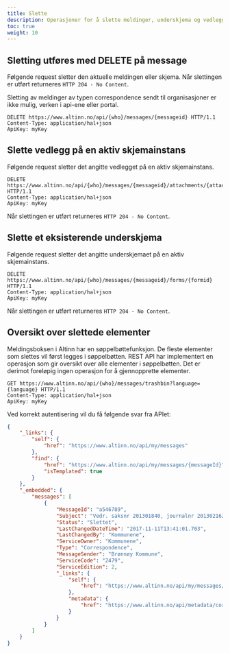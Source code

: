 ```yaml
---
title: Slette 
description: Operasjoner for å slette meldinger, underskjema og vedlegg
toc: true
weight: 10
---
```


## Sletting utføres med DELETE på message
Følgende request sletter den aktuelle meldingen eller skjema. 
Når slettingen er utført returneres `HTTP 204 - No Content`.

Sletting av meldinger av typen correspondence sendt til organisasjoner er ikke mulig, verken i api-ene eller portal.

```HTTP
DELETE https://www.altinn.no/api/{who}/messages/{messageid} HTTP/1.1
Content-Type: application/hal+json
ApiKey: myKey
```


## Slette vedlegg på en aktiv skjemainstans
Følgende request sletter det angitte vedlegget på en aktiv skjemainstans. 

```HTTP
DELETE https://www.altinn.no/api/{who}/messages/{messageid}/attachments/{attachmentid} HTTP/1.1 
Content-Type: application/hal+json
ApiKey: myKey
```

Når slettingen er utført returneres `HTTP 204 - No Content`.


## Slette et eksisterende underskjema 
Følgende request sletter det angitte underskjemaet på en aktiv skjemainstans. 

```HTTP
DELETE https://www.altinn.no/api/{who}/messages/{messageid}/forms/{formid} HTTP/1.1
Content-Type: application/hal+json
ApiKey: myKey
```

Når slettingen er utført returneres `HTTP 204 - No Content`.


## Oversikt over slettede elementer
Meldingsboksen i Altinn har en søppelbøttefunksjon. De fleste elementer som slettes vil først legges i søppelbøtten. REST API har implementert en operasjon som gir oversikt over alle elementer i søppelbøtten. Det er derimot foreløpig ingen operasjon for å gjennopprette elementer.

```HTTP
GET https://www.altinn.no/api/{who}/messages/trashbin?language={language} HTTP/1.1
Content-Type: application/hal+json
ApiKey: myKey
```

Ved korrekt autentisering vil du få følgende svar fra APIet:

```JSON
{
    "_links": {
        "self": {
            "href": "https://www.altinn.no/api/my/messages"
        },
        "find": {
            "href": "https://www.altinn.no/api/my/messages/{messageId}",
            "isTemplated": true
        }
    },
    "_embedded": {
        "messages": [
            {
                "MessageId": "a546789",
                "Subject": "Vedr. saksnr 201301840, journalnr 2013021622 ",
                "Status": "Slettet",
                "LastChangedDateTime": "2017-11-11T13:41:01.703",
                "LastChangedBy": "Kommunene",
                "ServiceOwner": "Kommunene",
                "Type": "Correspondence",
                "MessageSender": "Brønnøy Kommune",
                "ServiceCode": "2479",
                "ServiceEdition": 2,
                "_links": {
                    "self": {
                        "href": "https://www.altinn.no/api/my/messages/a385107"
                    },
                    "metadata": {
                        "href": "https://www.altinn.no/api/metadata/correspondence/2479/2"
                    }
                }
            }
        ]
    }
}
```

